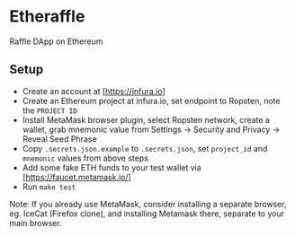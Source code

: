# Etheraffle

Raffle DApp on Ethereum

## Setup

- Create an account at [https://infura.io]
- Create an Ethereum project at infura.io, set endpoint to Ropsten, note the `PROJECT ID`
- Install MetaMask browser plugin, select Ropsten network, create a wallet, grab mnemonic value from Settings -> Security and Privacy -> Reveal Seed Phrase
- Copy `.secrets.json.example` to `.secrets.json`, set `project_id` and `mnemonic` values from above steps
- Add some fake ETH funds to your test wallet via [https://faucet.metamask.io/]
- Run `make test`

Note: If you already use MetaMask, consider installing a separate browser, eg. IceCat (Firefox clone), and installing Metamask there, separate to your main browser.

